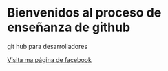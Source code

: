 # Bienvenidos al proceso de enseñanza de github
git hub para desarrolladores

[Visita ma página de facebook](https://www.facebook.com/geoxneo)
